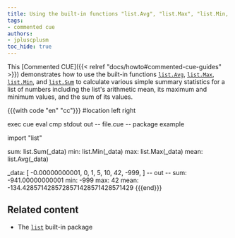 ```yaml
---
title: Using the built-in functions "list.Avg", "list.Max", "list.Min, and "list.Sum" to summarise lists of numbers
tags:
- commented cue
authors:
- jpluscplusm
toc_hide: true
---
```


This [Commented CUE]({{< relref "docs/howto#commented-cue-guides" >}})
demonstrates how to use the built-in functions
[`list.Avg`](://pkg.go.dev/cuelang.org/go/pkg/list#Avg),
[`list.Max`](https://pkg.go.dev/cuelang.org/go/pkg/list#Max),
[`list.Min`](https://pkg.go.dev/cuelang.org/go/pkg/list#Min), and
[`list.Sum`](https://pkg.go.dev/cuelang.org/go/pkg/list#Sum)
to calculate various simple summary statistics for a list of numbers including
the list's arithmetic mean, its maximum and minimum values, and the sum of its
values.

{{{with code "en" "cc"}}}
#location left right

exec cue eval
cmp stdout out
-- file.cue --
package example

import "list"

sum:  list.Sum(_data)
min:  list.Min(_data)
max:  list.Max(_data)
mean: list.Avg(_data)

_data: [
	-0.00000000001,
	0,
	1,
	5,
	10,
	42,
	-999,
]
-- out --
sum:  -941.00000000001
min:  -999
max:  42
mean: -134.4285714285728571428571428571429
{{{end}}}

## Related content

- The [`list`](https://pkg.go.dev/cuelang.org/go/pkg/list) built-in package
